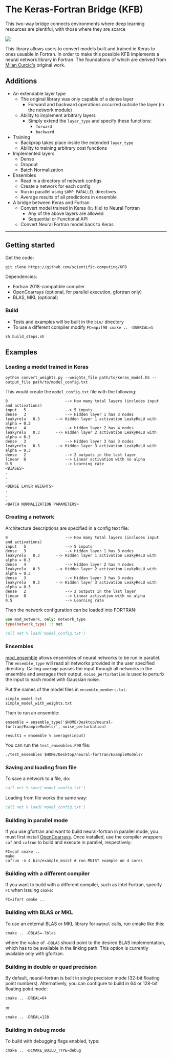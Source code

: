 # The Keras-Fortran Bridge (KFB)

This two-way bridge connects environments where deep learning resources are plentiful, with those where they are scarce

![](https://github.com/scientific-computing/KFB/blob/master/Figures/logo.png?raw=true)

This library allows users to convert models built and trained in Keras to ones usuable in Fortran. In order to make this possible KFB implements a neural network library in Fortran. The foundations of which are derived from [Milan Curcic's](https://github.com/scientific-computing/KFB) original work. 

## Additions
* An extendable layer type
  * The original library was only capable of a dense layer
    * Forward and backward operations occurred outside the layer (in the network module)
  * Ability to implement arbitrary layers
    * Simply extend the `layer_type` and specify these functions:
      * `forward`
      * `backward`
* Training
  * Backprop takes place inside the extended `layer_type`
  * Ability to training arbitrary cost functions
* Implemented layers
  * Dense
  * Dropout
  * Batch Normalization
* Ensembles
  * Read in a directory of network configs
  * Create a network for each config
  * Run in parallel using `$OMP PARALLEL` directives
  * Average results of all predictions in ensemble
* A bridge between Keras and Fortran
  * Convert model trained in Keras (`h5` file) to Neural Fortran
    * Any of the above layers are allowed
    * Sequential or Functional API
  * Convert Neural Fortran model back to Keras

---

## Getting started

Get the code:

```
git clone https://github.com/scientific-computing/KFB
```

Dependencies:

* Fortran 2018-compatible compiler
* OpenCoarrays (optional, for parallel execution, gfortran only)
* BLAS, MKL (optional)

### Build
* Tests and examples will be built in the `bin/` directory
* To use a different compiler modify `FC=mpif90 cmake .. -DSERIAL=1`

```
sh build_steps.sh
```

## Examples

### Loading a model trained in Keras

```
python convert_weights.py --weights_file path/to/keras_model.h5 --output_file path/to/model_config.txt
```

This would create the `model_config.txt` file with the following:
```
9                         --> How many total layers (includes input and activations)
input	5                 --> 5 inputs
dense	3                 --> Hidden layer 1 has 3 nodes
leakyrelu	0.3       --> Hidden layer 1 activation LeakyReLU with alpha = 0.3
dense	4                 --> Hidden layer 2 has 4 nodes
leakyrelu	0.3       --> Hidden layer 2 activation LeakyReLU with alpha = 0.3
dense	3                 --> Hidden layer 3 has 3 nodes
leakyrelu	0.3       --> Hidden layer 3 activation LeakyReLU with alpha = 0.3
dense	2                 --> 2 outputs in the last layer
linear	0                 --> Linear activation with no alpha
0.5                       --> Learning rate
<BIASES>
.
.
.
<DENSE LAYER WEIGHTS>
.
.
.
<BATCH NORMALIZATION PARAMETERS>
```

### Creating a network

Architecture descriptions are specified in a config text file:
```
9                         --> How many total layers (includes input and activations)
input	5                 --> 5 inputs
dense	3                 --> Hidden layer 1 has 3 nodes
leakyrelu	0.3       --> Hidden layer 1 activation LeakyReLU with alpha = 0.3
dense	4                 --> Hidden layer 2 has 4 nodes
leakyrelu	0.3       --> Hidden layer 2 activation LeakyReLU with alpha = 0.3
dense	3                 --> Hidden layer 3 has 3 nodes
leakyrelu	0.3       --> Hidden layer 3 activation LeakyReLU with alpha = 0.3
dense	2                 --> 2 outputs in the last layer
linear	0                 --> Linear activation with no alpha
0.5                       --> Learning rate
```

Then the network configuration can be loaded into FORTRAN:
```fortran
use mod_network, only: network_type
type(network_type) :: net

call net % load('model_config.txt')
```


### Ensembles
[mod_ensemble](https://github.com/scientific-computing/KFB/blob/master/src/lib/mod_ensemble.F90) allows ensembles of neural networks to be run in parallel. The `ensemble_type` will read all networks provided in the user specified directory. Calling `average` passes the input through all networks in the ensemble and averages their output. `noise_perturbation` is used to perturb the input to each model with Gaussian noise.

Put the names of the model files in `ensemble_members.txt`:
```
simple_model.txt
simple_model_with_weights.txt
```
Then to run an ensemble:
```
ensemble = ensemble_type('$HOME/Desktop/neural-fortran/ExampleModels/', noise_perturbation)

result1 = ensemble % average(input)
```

You can run the `test_ensembles.F90` file:
```
./test_ensembles $HOME/Desktop/neural-fortran/ExampleModels/
```

### Saving and loading from file

To save a network to a file, do:

```fortran
call net % save('model_config.txt')
```

Loading from file works the same way:

```fortran
call net % load('model_config.txt')
```

### Building in parallel mode

If you use gfortran and want to build neural-fortran in parallel mode,
you must first install [OpenCoarrays](https://github.com/sourceryinstitute/OpenCoarrays).
Once installed, use the compiler wrappers `caf` and `cafrun` to build and execute
in parallel, respectively:

```
FC=caf cmake ..
make
cafrun -n 4 bin/example_mnist # run MNIST example on 4 cores
```

### Building with a different compiler

If you want to build with a different compiler, such as Intel Fortran,
specify `FC` when issuing `cmake`:

```
FC=ifort cmake ..
```

### Building with BLAS or MKL

To use an external BLAS or MKL library for `matmul` calls,
run cmake like this:

```
cmake .. -DBLAS=-lblas
```

where the value of `-DBLAS` should point to the desired BLAS implementation,
which has to be available in the linking path.
This option is currently available only with gfortran.

### Building in double or quad precision

By default, neural-fortran is built in single precision mode
(32-bit floating point numbers). Alternatively, you can configure to build
in 64 or 128-bit floating point mode:

```
cmake .. -DREAL=64
```

or

```
cmake .. -DREAL=128
```

### Building in debug mode

To build with debugging flags enabled, type:

```
cmake .. -DCMAKE_BUILD_TYPE=debug
```
